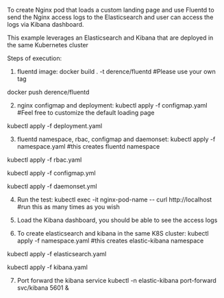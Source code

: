 To create Nginx pod that loads a custom landing page and use Fluentd to send the Nginx access logs to the Elasticsearch and user can access the logs via Kibana dashboard.

This example leverages an Elasticsearch and Kibana that are deployed in the same Kubernetes cluster

Steps of execution:

1) fluentd image:
docker build . -t derence/fluentd #Please use your own tag

docker push derence/fluentd


2) nginx configmap and deployment:
kubectl apply -f configmap.yaml #Feel free to customize the default loading page

kubectl apply -f deployment.yaml 


3) fluentd namespace, rbac, configmap and daemonset:
kubectl apply -f namespace.yaml #this creates fluentd namespace 

kubectl apply -f rbac.yaml 

kubectl apply -f configmap.yml 

kubectl apply -f daemonset.yml 


4) Run the test:
kubectl exec -it nginx-pod-name -- curl http://localhost #run this as many times as you wish


5) Load the Kibana dashboard, you should be able to see the access logs


6) To create elasticsearch and kibana in the same K8S cluster:
kubectl apply -f namespace.yaml #this creates elastic-kibana namespace

kubectl apply -f elasticsearch.yaml

kubectl apply -f kibana.yaml


7) Port forward the kibana service
kubectl -n elastic-kibana port-forward svc/kibana 5601 &
